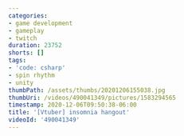 ```yaml
---
categories:
- game development
- gameplay
- twitch
duration: 23752
shorts: []
tags:
- 'code: csharp'
- spin rhythm
- unity
thumbPath: /assets/thumbs/20201206155038.jpg
thumbUri: /videos/490041349/pictures/1583294565
timestamp: 2020-12-06T09:50:38-06:00
title: '[Vtuber] insomnia hangout'
videoId: '490041349'
---
```

